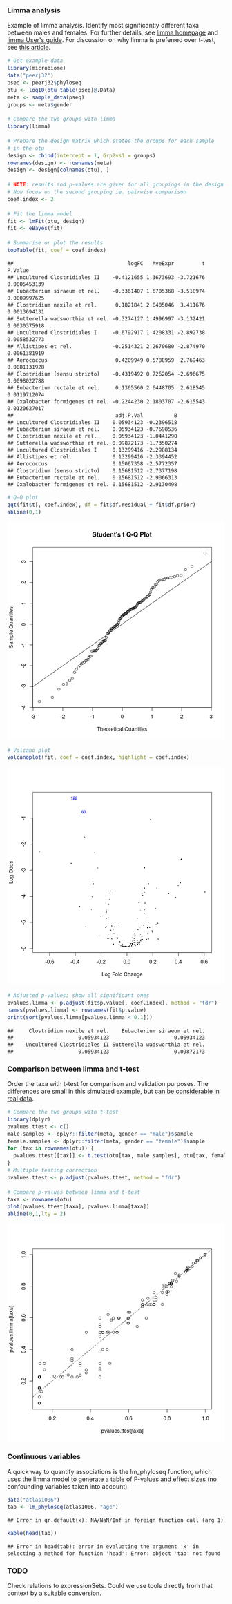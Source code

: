 ### Limma analysis

Example of limma analysis. Identify most significantly different taxa between males and females. For further details, see [limma homepage](http://bioinf.wehi.edu.au/limma/) and [limma User's guide](http://www.lcg.unam.mx/~lcollado/R/resources/limma-usersguide.pdf). For discussion on why limma is preferred over t-test, see [this article](http://www.plosone.org/article/info:doi/10.1371/journal.pone.0012336).


```r
# Get example data
library(microbiome)
data("peerj32")
pseq <- peerj32$phyloseq
otu <- log10(otu_table(pseq)@.Data)
meta <- sample_data(pseq)
groups <- meta$gender

# Compare the two groups with limma
library(limma)

# Prepare the design matrix which states the groups for each sample
# in the otu
design <- cbind(intercept = 1, Grp2vs1 = groups)
rownames(design) <- rownames(meta)
design <- design[colnames(otu), ]

# NOTE: results and p-values are given for all groupings in the design matrix
# Now focus on the second grouping ie. pairwise comparison
coef.index <- 2
     
# Fit the limma model
fit <- lmFit(otu, design)
fit <- eBayes(fit)

# Summarise or plot the results
topTable(fit, coef = coef.index)
```

```
##                                     logFC   AveExpr         t      P.Value
## Uncultured Clostridiales II    -0.4121655 1.3673693 -3.721676 0.0005453139
## Eubacterium siraeum et rel.    -0.3361407 1.6705368 -3.518974 0.0009997625
## Clostridium nexile et rel.      0.1821841 2.8405046  3.411676 0.0013694131
## Sutterella wadsworthia et rel. -0.3274127 1.4996997 -3.132421 0.0030375918
## Uncultured Clostridiales I     -0.6792917 1.4208331 -2.892738 0.0058532773
## Allistipes et rel.             -0.2514321 2.2670680 -2.874970 0.0061381919
## Aerococcus                      0.4209949 0.5788959  2.769463 0.0081131928
## Clostridium (sensu stricto)    -0.4319492 0.7262054 -2.696675 0.0098022788
## Eubacterium rectale et rel.     0.1365560 2.6448705  2.618545 0.0119712074
## Oxalobacter formigenes et rel. -0.2244230 2.1803707 -2.615543 0.0120627017
##                                 adj.P.Val          B
## Uncultured Clostridiales II    0.05934123 -0.2396518
## Eubacterium siraeum et rel.    0.05934123 -0.7698536
## Clostridium nexile et rel.     0.05934123 -1.0441290
## Sutterella wadsworthia et rel. 0.09872173 -1.7350274
## Uncultured Clostridiales I     0.13299416 -2.2988134
## Allistipes et rel.             0.13299416 -2.3394452
## Aerococcus                     0.15067358 -2.5772357
## Clostridium (sensu stricto)    0.15681512 -2.7377198
## Eubacterium rectale et rel.    0.15681512 -2.9066313
## Oxalobacter formigenes et rel. 0.15681512 -2.9130498
```

```r
# Q-Q plot
qqt(fit$t[, coef.index], df = fit$df.residual + fit$df.prior)
abline(0,1)
```

![plot of chunk limma-example](figure/limma-example-1.png)

```r
# Volcano plot
volcanoplot(fit, coef = coef.index, highlight = coef.index)
```

![plot of chunk limma-example](figure/limma-example-2.png)

```r
# Adjusted p-values; show all significant ones
pvalues.limma <- p.adjust(fit$p.value[, coef.index], method = "fdr")
names(pvalues.limma) <- rownames(fit$p.value)
print(sort(pvalues.limma[pvalues.limma < 0.1]))
```

```
##     Clostridium nexile et rel.    Eubacterium siraeum et rel. 
##                     0.05934123                     0.05934123 
##    Uncultured Clostridiales II Sutterella wadsworthia et rel. 
##                     0.05934123                     0.09872173
```


### Comparison between limma and t-test

Order the taxa with t-test for comparison and validation purposes. The
differences are small in this simulated example, but [can be
considerable in real
data](http://www.plosone.org/article/info:doi/10.1371/journal.pone.0012336).


```r
# Compare the two groups with t-test
library(dplyr)
pvalues.ttest <- c()
male.samples <- dplyr::filter(meta, gender == "male")$sample
female.samples <- dplyr::filter(meta, gender == "female")$sample
for (tax in rownames(otu)) {
  pvalues.ttest[[tax]] <- t.test(otu[tax, male.samples], otu[tax, female.samples])$p.value
}
# Multiple testing correction
pvalues.ttest <- p.adjust(pvalues.ttest, method = "fdr")

# Compare p-values between limma and t-test
taxa <- rownames(otu)
plot(pvalues.ttest[taxa], pvalues.limma[taxa])
abline(0,1,lty = 2)
```

![plot of chunk limma-compairson](figure/limma-compairson-1.png)

### Continuous variables

A quick way to quantify associations is the lm_phyloseq function, which uses the limma model to generate a table of P-values and effect sizes (no confounding variables taken into account):


```r
data("atlas1006")
tab <- lm_phyloseq(atlas1006, "age")
```

```
## Error in qr.default(x): NA/NaN/Inf in foreign function call (arg 1)
```

```r
kable(head(tab))
```

```
## Error in head(tab): error in evaluating the argument 'x' in selecting a method for function 'head': Error: object 'tab' not found
```


### TODO

Check relations to expressionSets. Could we use tools directly from that context by a suitable conversion.
